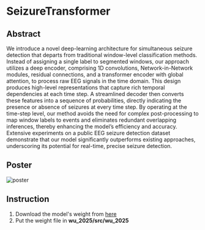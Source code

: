 # SeizureTransformer

## Abstract
We introduce a novel deep-learning architecture for simultaneous seizure detection that departs from traditional window-level classification methods. Instead of assigning a single label to segmented windows, our approach utilizes a deep encoder, comprising 1D convolutions, Network-in-Network modules, residual connections, and a transformer encoder with global attention, to process raw EEG signals in the time domain. This design produces high-level representations that capture rich temporal dependencies at each time step. A streamlined decoder then converts these features into a sequence of probabilities, directly indicating the presence or absence of seizures at every time step. By operating at the time-step level, our method avoids the need for complex post-processing to map window labels to events and eliminates redundant overlapping inferences, thereby enhancing the model’s efficiency and accuracy. Extensive experiments on a public EEG seizure detection dataset demonstrate that our model significantly outperforms existing approaches, underscoring its potential for real-time, precise seizure detection.

## Poster
![poster](https://drive.google.com/drive/folders/17pKhwFc4x1_2zwXTndKawoNKlaXIW-VE?usp=sharing)

## Instruction
1. Download the model's weight from [here](https://drive.google.com/drive/folders/17pKhwFc4x1_2zwXTndKawoNKlaXIW-VE?usp=sharing)
2. Put the weight file in **wu_2025/src/wu_2025**
